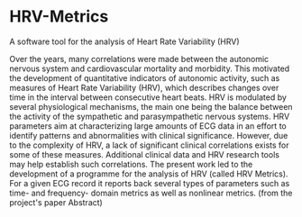 # HRV-Metrics
A software tool for the analysis of Heart Rate Variability (HRV)

Over the years, many correlations were made between the autonomic nervous system and cardiovascular mortality and morbidity. This motivated the development of quantitative indicators of autonomic activity, such as measures of Heart Rate Variability (HRV), which describes changes over time in the interval between consecutive heart beats. HRV is modulated by several physiological mechanisms, the main one being the balance between the activity of the sympathetic and parasympathetic nervous systems. HRV parameters aim at characterizing large amounts of ECG data in an effort to identify patterns and abnormalities with clinical significance. However, due to the complexity of HRV, a lack of significant clinical correlations exists for some of these measures. Additional clinical data and HRV research tools may help establish such correlations. The present work led to the development of a programme for the analysis of HRV (called HRV Metrics). For a given ECG record it reports back several types of parameters such as time- and frequency- domain metrics as well as nonlinear metrics.
(from the project's paper Abstract)
